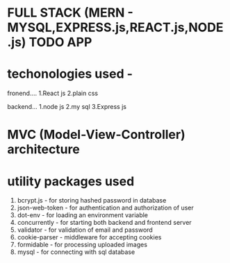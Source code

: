 # FULL STACK (MERN - MYSQL,EXPRESS.js,REACT.js,NODE.js) TODO APP

# techonologies used -

fronend....
1.React js
2.plain css

backend...
1.node js
2.my sql
3.Express js

# MVC (Model-View-Controller) architecture

# utility packages used

1. bcrypt.js - for storing hashed password in database
2. json-web-token - for authentication and authorization of user
3. dot-env - for loading an environment variable
4. concurrently - for starting both backend and frontend server
5. validator - for validation of email and password
6. cookie-parser - middleware for accepting cookies
7. formidable - for processing uploaded images
8. mysql - for connecting with sql database
